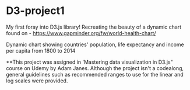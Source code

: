# D3-project1
My first foray into D3.js library! Recreating the beauty of a dynamic chart found on - https://www.gapminder.org/fw/world-health-chart/

Dynamic chart showing countries' population, life expectancy and income per capita from 1800 to 2014

**This project was assigned in 'Mastering data visualization in D3.js" course on Udemy by Adam Janes. Although the project isn't a codealong,
general guidelines such as recommended ranges to use for the linear and log scales were provided.  

